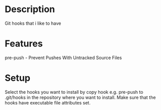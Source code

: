 # Description
Git hooks that i like to have

# Features
pre-push - Prevent Pushes With Untracked Source Files

# Setup
Select the hooks you want to install by copy hook e.g. pre-push to .git/hooks in the repository where you want to install.
Make sure that the hooks have executable file attributes set.


